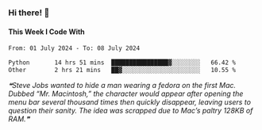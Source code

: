 ### Hi there! 👋

#### This Week I Code With
<!--START_SECTION:waka-->

```txt
From: 01 July 2024 - To: 08 July 2024

Python       14 hrs 51 mins  ████████████████▓░░░░░░░░   66.42 %
Other        2 hrs 21 mins   ██▓░░░░░░░░░░░░░░░░░░░░░░   10.55 %
```

<!--END_SECTION:waka-->

<!--STARTS_HERE_QUOTE_README-->
<i>❝Steve Jobs wanted to hide a man wearing a fedora on the first Mac. Dubbed “Mr. Macintosh,” the character would appear after opening the menu bar several thousand times then quickly disappear, leaving users to question their sanity. The idea was scrapped due to Mac’s paltry 128KB of RAM.❞</i>
<!--ENDS_HERE_QUOTE_README-->
